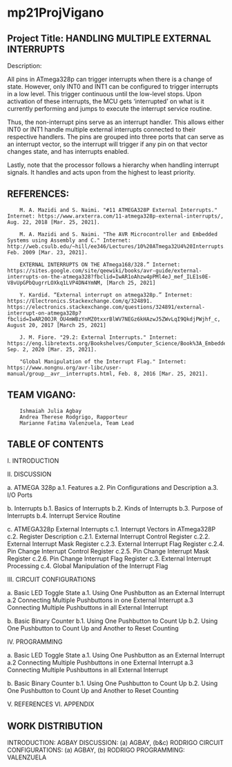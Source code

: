 # mp21ProjVigano


Project Title: HANDLING MULTIPLE EXTERNAL INTERRUPTS
-------------------------------------------------------------------------------------------------------------------------------------------------------------------------

Description:

All pins in ATmega328p can trigger interrupts when there is a change of state. However, only INT0 and INT1 can be configured to trigger interrupts in a low level. This trigger continuous until the low-level stops. Upon activation of these interrupts, the MCU gets ‘interrupted’ on what is it currently performing and jumps to execute the interrupt service routine.
		
Thus, the non-interrupt pins serve as an interrupt handler. This allows either INT0 or INT1 handle multiple external interrupts connected to their respective handlers. The pins are grouped into three ports that can serve as an interrupt vector, so the interrupt will trigger if any pin on that vector changes state, and has interrupts enabled.

Lastly, note that the processor follows a hierarchy when handling interrupt signals.  It handles and acts upon from the highest to least priority. 




REFERENCES: 	
-------------------------------------------------------------------------------------------------------------------------------------------------------------------------


		M. A. Mazidi and S. Naimi. "#11 ATMEGA328P External Interrupts." Internet: https://www.arxterra.com/11-atmega328p-external-interrupts/, Aug. 22, 2018 [Mar. 25, 2021].
		
		M. A. Mazidi and S. Naimi. "The AVR Microcontroller and Embedded Systems using Assembly and C." Internet: http://web.csulb.edu/~hill/ee346/Lectures/10%20ATmega32U4%20Interrupts.pdf, Feb. 2009 [Mar. 23, 2021].
		
		EXTERNAL INTERRUPTS ON THE ATmega168/328.” Internet: https://sites.google.com/site/qeewiki/books/avr-guide/external-interrupts-on-the-atmega328?fbclid=IwAR1oAhzw4pPMl4eJ_mef_ILE1s0E-V8vUpGPbQugrrLOXkq1LVP4DN4YmNM, [March 25, 2021]

		Y. Kardid. “External interrupt on atmega328p.” Internet: https://Electronics.Stackexchange.Com/q/324891. https://electronics.stackexchange.com/questions/324891/external-interrupt-on-atmega328p?fbclid=IwAR20OJR_OU4mWBzYnMZ0txxrBlWV7NEGz6kHAzwJ5ZWvLqI9QkdjPWjhf_c, August 20, 2017 [March 25, 2021]
		
		J. M. Fiore. "29.2: External Interrupts." Internet: https://eng.libretexts.org/Bookshelves/Computer_Science/Book%3A_Embedded_Controllers_Using_C_and_Arduino_(Fiore)/29%3A_Bits_and_Pieces__Interrupts/29.2%3A_External_Interrupts, Sep. 2, 2020 [Mar. 25, 2021].
		
		"Global Manipulation of the Interrupt Flag." Internet: https://www.nongnu.org/avr-libc/user-manual/group__avr__interrupts.html, Feb. 8, 2016 [Mar. 25, 2021].


TEAM VIGANO:
-------------------------------------------------------------------------------------------------------------------------------------------------------------------------
 		Ishmaiah Julia Agbay
		Andrea Therese Rodgrigo, Rapporteur
		Marianne Fatima Valenzuela, Team Lead
		


TABLE OF CONTENTS
-------------------------------------------------------------------------------------------------------------------------------------------------------------------------

I.	INTRODUCTION

II.	DISCUSSION

a.	ATMEGA 328p 
a.1. Features
a.2. Pin Configurations and Description
a.3. I/O Ports

b.	Interrupts
b.1. Basics of Interrupts
b.2. Kinds of Interrupts
b.3. Purpose of Interrupts
b.4. Interrupt Service Routine

c.	ATMEGA328p External Interrupts
c.1. Interrupt Vectors in ATmega328P
c.2. Register Description
	c.2.1. External Interrupt Control Register
	c.2.2. External Interrupt Mask Register
	c.2.3. External Interrupt Flag Register
	c.2.4. Pin Change Interrupt Control Register
	c.2.5. Pin Change Interrupt Mask Register
	c.2.6. Pin Change Interrupt Flag Register
c.3. External Interrupt Processing
c.4. Global Manipulation of the Interrupt Flag

III.	CIRCUIT CONFIGURATIONS

a.	Basic LED Toggle State
a.1. Using One Pushbutton as an External Interrupt
a.2 Connecting Multiple Pushbuttons in one External Interrupt
a.3 Connecting Multiple Pushbuttons in all External Interrupt

b.	Basic Binary Counter
b.1. Using One Pushbutton to Count Up
b.2. Using One Pushbutton to Count Up and Another to Reset Counting

IV.	PROGRAMMING 

a.	Basic LED Toggle State
a.1. Using One Pushbutton as an External Interrupt
a.2 Connecting Multiple Pushbuttons in one External Interrupt
a.3 Connecting Multiple Pushbuttons in all External Interrupt

b.	Basic Binary Counter
b.1. Using One Pushbutton to Count Up
b.2. Using One Pushbutton to Count Up and Another to Reset Counting

V.	REFERENCES
VI.	APPENDIX

WORK DISTRIBUTION
-------------------------------------------------------------------------------------------------------------------------------------------------------------------------

INTRODUCTION: AGBAY
DISCUSSION: (a) AGBAY, (b&c) RODRIGO
CIRCUIT CONFIGURATIONS: (a) AGBAY, (b) RODRIGO
PROGRAMMING: VALENZUELA
		
		
